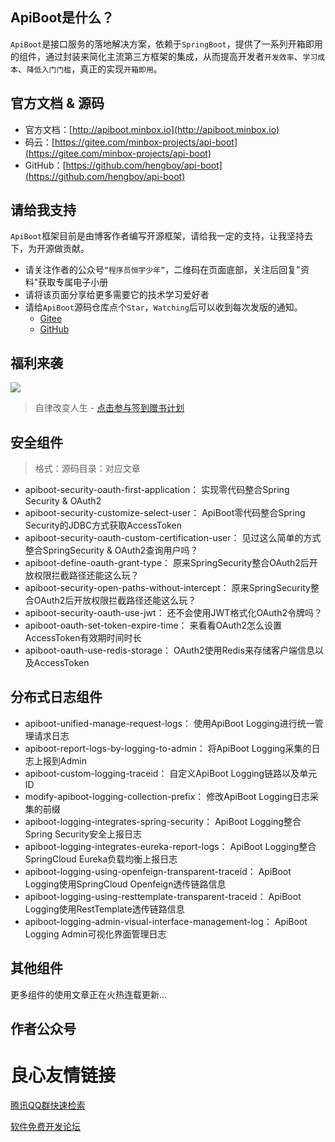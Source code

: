 ## ApiBoot是什么？

`ApiBoot`是接口服务的落地解决方案，依赖于`SpringBoot`，提供了一系列开箱即用的组件，通过封装来简化主流第三方框架的集成，从而提高开发者`开发效率`、`学习成本`、`降低入门门槛`，真正的实现`开箱即用`。

## 官方文档 & 源码
- 官方文档：[http://apiboot.minbox.io](http://apiboot.minbox.io)
- 码云：[https://gitee.com/minbox-projects/api-boot](https://gitee.com/minbox-projects/api-boot)
- GitHub：[https://github.com/hengboy/api-boot](https://github.com/hengboy/api-boot)

## 请给我支持

`ApiBoot`框架目前是由博客作者编写开源框架，请给我一定的支持，让我坚持去下，为开源做贡献。

- 请关注作者的公众号`“程序员恒宇少年”`，二维码在页面底部，关注后回复"资料"获取专属电子小册
- 请将该页面分享给更多需要它的技术学习爱好者
- 请给`ApiBoot`源码仓库点个`Star`，`Watching`后可以收到每次发版的通知。
  - [Gitee](https://gitee.com/minbox-projects/api-boot)
  - [GitHub](https://github.com/hengboy/api-boot)

## 福利来袭

![](http://blog.yuqiyu.com/images/%E7%AD%BE%E5%88%B0%E7%A6%8F%E5%88%A9.png)

> 自律改变人生 - [点击参与签到赠书计划](http://blog.yuqiyu.com/welfare/)

## 安全组件

> 格式：源码目录：对应文章

- apiboot-security-oauth-first-application： 实现零代码整合Spring Security & OAuth2 
- apiboot-security-customize-select-user： ApiBoot零代码整合Spring Security的JDBC方式获取AccessToken 
- apiboot-security-oauth-custom-certification-user： 见过这么简单的方式整合SpringSecurity & OAuth2查询用户吗？ 
- apiboot-define-oauth-grant-type： 原来SpringSecurity整合OAuth2后开放权限拦截路径还能这么玩？ 
- apiboot-security-open-paths-without-intercept： 原来SpringSecurity整合OAuth2后开放权限拦截路径还能这么玩？ 
- apiboot-security-oauth-use-jwt： 还不会使用JWT格式化OAuth2令牌吗？ 
- apiboot-oauth-set-token-expire-time： 来看看OAuth2怎么设置AccessToken有效期时间时长 
- apiboot-oauth-use-redis-storage： OAuth2使用Redis来存储客户端信息以及AccessToken 

## 分布式日志组件

- apiboot-unified-manage-request-logs： 使用ApiBoot Logging进行统一管理请求日志 
- apiboot-report-logs-by-logging-to-admin： 将ApiBoot Logging采集的日志上报到Admin 
- apiboot-custom-logging-traceid： 自定义ApiBoot Logging链路以及单元ID 
- modify-apiboot-logging-collection-prefix： 修改ApiBoot Logging日志采集的前缀 
- apiboot-logging-integrates-spring-security： ApiBoot Logging整合Spring Security安全上报日志 
- apiboot-logging-integrates-eureka-report-logs： ApiBoot Logging整合SpringCloud Eureka负载均衡上报日志 
- apiboot-logging-using-openfeign-transparent-traceid： ApiBoot Logging使用SpringCloud Openfeign透传链路信息 
- apiboot-logging-using-resttemplate-transparent-traceid： ApiBoot Logging使用RestTemplate透传链路信息 
- apiboot-logging-admin-visual-interface-management-log： ApiBoot Logging Admin可视化界面管理日志 


## 其他组件

更多组件的使用文章正在火热连载更新...

## 作者公众号

   

 # 良心友情链接

[腾讯QQ群快速检索](http://u.720life.cn/s/8cf73f7c)

[软件免费开发论坛](http://u.720life.cn/s/bbb01dc0)